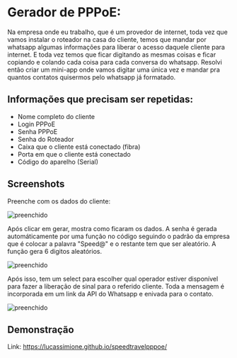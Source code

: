 
# Gerador de PPPoE:

Na empresa onde eu trabalho, que é um provedor de internet, toda vez que vamos instalar o roteador
na casa do cliente, temos que mandar por whatsapp algumas informações para liberar o acesso daquele cliente 
para internet.
E toda vez temos que ficar digitando as mesmas coisas e ficar copiando e colando cada coisa para cada conversa do whatsapp.
Resolvi então criar um mini-app onde vamos digitar uma única vez e mandar pra quantos contatos quisermos pelo whatsapp já formatado. 

## Informações que precisam ser repetidas:

- Nome completo do cliente
- Login PPPoE
- Senha PPPoE
- Senha do Roteador
- Caixa que o cliente está conectado (fibra)
- Porta em que o cliente está conectado
- Código do aparelho (Serial)



## Screenshots
Preenche com os dados do cliente:

![preenchido](https://i.imgur.com/4l6XxyZ.png)

Após clicar em gerar, mostra como ficaram os dados.
A senha é gerada automáticamente por uma função no código seguindo o padrão da empresa
que é colocar a palavra "Speed@" e o restante tem que ser aleatório. A função gera 6 digitos aleatórios.

![preenchido](https://i.imgur.com/HBXm4zO.png)

Após isso, tem um select para escolher qual operador estiver disponível para fazer a liberação de sinal para o referido cliente.
Toda a mensagem é incorporada em um link da API do Whatsapp e enivada para o contato.

![preenchido](https://i.imgur.com/IBeAXA8.png)

## Demonstração

Link: https://lucassimione.github.io/speedtravelpppoe/

